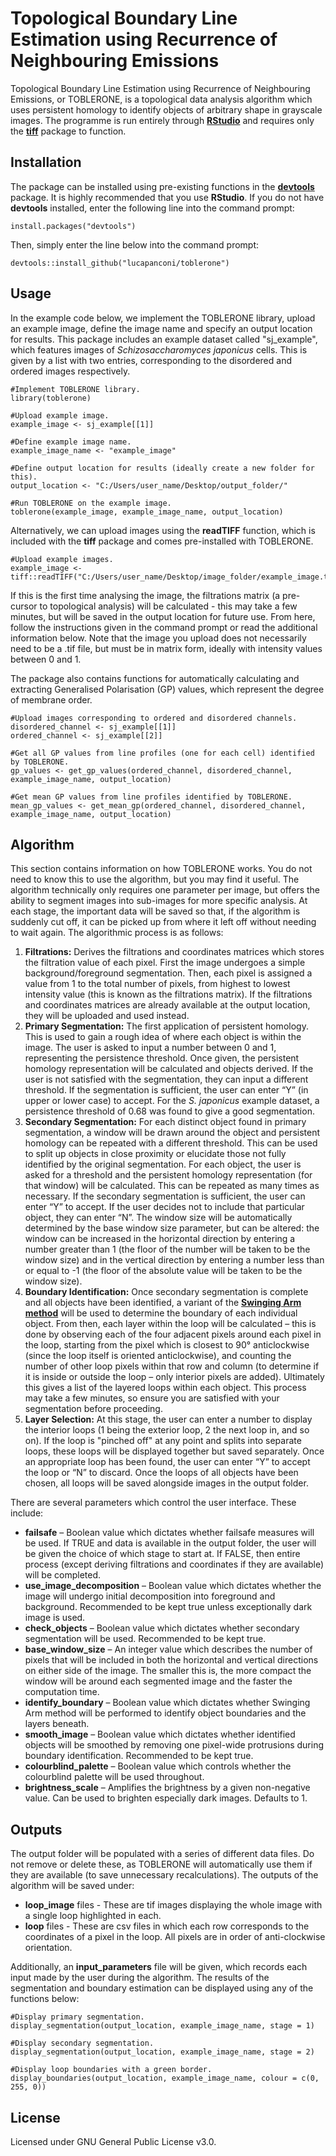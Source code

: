 # Topological Boundary Line Estimation using Recurrence of Neighbouring Emissions
Topological Boundary Line Estimation using Recurrence of Neighbouring Emissions, or TOBLERONE, is a topological data analysis algorithm which uses persistent homology to identify objects of arbitrary shape in grayscale images. The programme is run entirely through [**RStudio**](https://www.rstudio.com/products/rstudio/) and requires only the [**tiff**](https://cran.r-project.org/web/packages/tiff/index.html) package to function.

## Installation
The package can be installed using pre-existing functions in the [**devtools**](https://cran.r-project.org/web/packages/devtools/index.html) package. It is highly recommended that you use **RStudio**. If you do not have **devtools** installed, enter the following line into the command prompt:
```{r}
install.packages("devtools")
```
Then, simply enter the line below into the command prompt:
```{r}
devtools::install_github("lucapanconi/toblerone")
```

## Usage
In the example code below, we implement the TOBLERONE library, upload an example image, define the image name and specify an output location for results. This package includes an example dataset called "sj_example", which features images of *Schizosaccharomyces japonicus* cells. This is given by a list with two entries, corresponding to the disordered and ordered images respectively.
```{r}
#Implement TOBLERONE library.
library(toblerone)

#Upload example image.
example_image <- sj_example[[1]]

#Define example image name.
example_image_name <- "example_image"

#Define output location for results (ideally create a new folder for this).
output_location <- "C:/Users/user_name/Desktop/output_folder/"

#Run TOBLERONE on the example image.
toblerone(example_image, example_image_name, output_location)
```

Alternatively, we can upload images using the **readTIFF** function, which is included with the **tiff** package and comes pre-installed with TOBLERONE.

```{r}
#Upload example images.
example_image <- tiff::readTIFF("C:/Users/user_name/Desktop/image_folder/example_image.tif")
```

If this is the first time analysing the image, the filtrations matrix (a pre-cursor to topological analysis) will be calculated - this may take a few minutes, but will be saved in the output location for future use. From here, follow the instructions given in the command prompt or read the additional information below. Note that the image you upload does not necessarily need to be a .tif file, but must be in matrix form, ideally with intensity values between 0 and 1.

The package also contains functions for automatically calculating and extracting Generalised Polarisation (GP) values, which represent the degree of membrane order.
```{r}
#Upload images corresponding to ordered and disordered channels.
disordered_channel <- sj_example[[1]]
ordered_channel <- sj_example[[2]]

#Get all GP values from line profiles (one for each cell) identified by TOBLERONE.
gp_values <- get_gp_values(ordered_channel, disordered_channel, example_image_name, output_location)

#Get mean GP values from line profiles identified by TOBLERONE.
mean_gp_values <- get_mean_gp(ordered_channel, disordered_channel, example_image_name, output_location)
```

## Algorithm
This section contains information on how TOBLERONE works. You do not need to know this to use the algorithm, but you may find it useful. The algorithm technically only requires one parameter per image, but offers the ability to segment images into sub-images for more specific analysis. At each stage, the important data will be saved so that, if the algorithm is suddenly cut off, it can be picked up from where it left off without needing to wait again. The algorithmic process is as follows:
1. **Filtrations:** Derives the filtrations and coordinates matrices which stores the filtration value of each pixel. First the image undergoes a simple background/foreground segmentation. Then, each pixel is assigned a value from 1 to the total number of pixels, from highest to lowest intensity value (this is known as the filtrations matrix). If the filtrations and coordinates matrices are already available at the output location, they will be uploaded and used instead.
2. **Primary Segmentation:** The first application of persistent homology. This is used to gain a rough idea of where each object is within the image. The user is asked to input a number between 0 and 1, representing the persistence threshold. Once given, the persistent homology representation will be calculated and objects derived. If the user is not satisfied with the segmentation, they can input a different threshold. If the segmentation is sufficient, the user can enter “Y” (in upper or lower case) to accept. For the *S. japonicus* example dataset, a persistence threshold of 0.68 was found to give a good segmentation.
3. **Secondary Segmentation:** For each distinct object found in primary segmentation, a window will be drawn around the object and persistent homology can be repeated with a different threshold. This can be used to split up objects in close proximity or elucidate those not fully identified by the original segmentation. For each object, the user is asked for a threshold and the persistent homology representation (for that window) will be calculated. This can be repeated as many times as necessary. If the secondary segmentation is sufficient, the user can enter “Y” to accept. If the user decides not to include that particular object, they can enter “N”. The window size will be automatically determined by the base window size parameter, but can be altered: the window can be increased in the horizontal direction by entering a number greater than 1 (the floor of the number will be taken to be the window size) and in the vertical direction by entering a number less than or equal to -1 (the floor of the absolute value will be taken to be the window size).
4. **Boundary Identification:** Once secondary segmentation is complete and all objects have been identified, a variant of the [**Swinging Arm method**](http://www.geosensor.net/papers/galton06.GISCIENCE.pdf) will be used to determine the boundary of each individual object. From then, each layer within the loop will be calculated – this is done by observing each of the four adjacent pixels around each pixel in the loop, starting from the pixel which is closest to 90° anticlockwise (since the loop itself is oriented anticlockwise), and counting the number of other loop pixels within that row and column (to determine if it is inside or outside the loop – only interior pixels are added). Ultimately this gives a list of the layered loops within each object. This process may take a few minutes, so ensure you are satisfied with your segmentation before proceeding.
5. **Layer Selection:** At this stage, the user can enter a number to display the interior loops (1 being the exterior loop, 2 the next loop in, and so on). If the loop is "pinched off" at any point and splits into separate loops, these loops will be displayed together but saved separately. Once an appropriate loop has been found, the user can enter “Y” to accept the loop or “N” to discard. Once the loops of all objects have been chosen, all loops will be saved alongside images in the output folder.

There are several parameters which control the user interface. These include:
* **failsafe** – Boolean value which dictates whether failsafe measures will be used. If TRUE and data is available in the output folder, the user will be given the choice of which stage to start at. If FALSE, then entire process (except deriving filtrations and coordinates if they are available) will be completed.
* **use_image_decomposition** – Boolean value which dictates whether the image will undergo initial decomposition into foreground and background. Recommended to be kept true unless exceptionally dark image is used.
* **check_objects** – Boolean value which dictates whether secondary segmentation will be used. Recommended to be kept true.
* **base_window_size** – An integer value which describes the number of pixels that will be included in both the horizontal and vertical directions on either side of the image. The smaller this is, the more compact the window will be around each segmented image and the faster the computation time.
* **identify_boundary** – Boolean value which dictates whether Swinging Arm method will be performed to identify object boundaries and the layers beneath.
* **smooth_image** – Boolean value which dictates whether identified objects will be smoothed by removing one pixel-wide protrusions during boundary identification. Recommended to be kept true.
* **colourblind_palette** – Boolean value which controls whether the colourblind palette will be used throughout.
* **brightness_scale** – Amplifies the brightness by a given non-negative value. Can be used to brighten especially dark images. Defaults to 1.

## Outputs
The output folder will be populated with a series of different data files. Do not remove or delete these, as TOBLERONE will automatically use them if they are available (to save unnecessary recalculations). The outputs of the algorithm will be saved under:
* **loop_image** files - These are tif images displaying the whole image with a single loop highlighted in each.
* **loop** files - These are csv files in which each row corresponds to the coordinates of a pixel in the loop. All pixels are in order of anti-clockwise orientation.

Additionally, an **input_parameters** file will be given, which records each input made by the user during the algorithm. The results of the segmentation and boundary estimation can be displayed using any of the functions below:
```{r}
#Display primary segmentation.
display_segmentation(output_location, example_image_name, stage = 1)

#Display secondary segmentation.
display_segmentation(output_location, example_image_name, stage = 2)

#Display loop boundaries with a green border.
display_boundaries(output_location, example_image_name, colour = c(0, 255, 0))
```

## License
Licensed under GNU General Public License v3.0.
